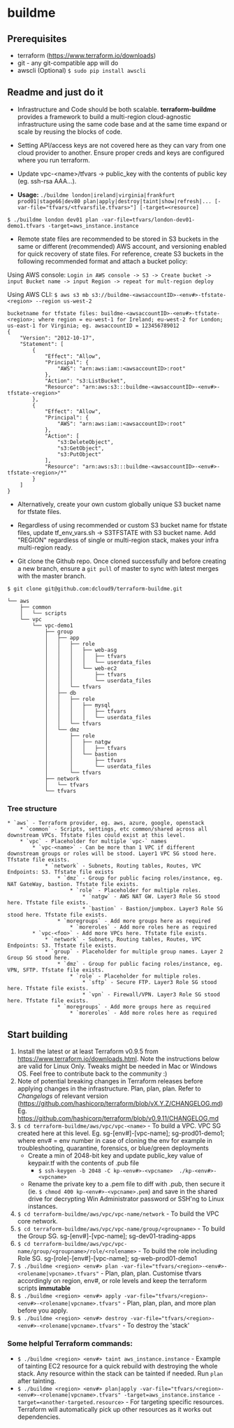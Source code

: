 # buildme

## Prerequisites

* terraform (https://www.terraform.io/downloads)
* git - any git-compatible app will do
* awscli (Optional) `$ sudo pip install awscli`

## Readme and just do it 

* Infrastructure and Code should be both scalable. __terraform-buildme__ provides a framework to build a multi-region cloud-agnostic infrastructure using the same code base and at the same time expand or scale by reusing the blocks of code.

* Setting API/access keys are not covered here as they can vary from one cloud provider to another. Ensure proper creds and keys are configured where you run terraform.

* Update vpc-\<name\>/tfvars -> public_key with the contents of public key (eg. ssh-rsa AAA...).

* __Usage:__ `./buildme london|ireland|virginia|frankfurt prod01|stage66|dev80 plan|apply|destroy|taint|show|refresh|... [-var-file="tfvars/<tfvarsfile.tfvars>"] [-target=<resource]`

```
$ ./buildme london dev01 plan -var-file=tfvars/london-dev01-demo1.tfvars -target=aws_instance.instance
```

* Remote state files are recommended to be stored in S3 buckets in the same or different (recommended) AWS account, and versioning enabled for quick recovery of state files.
For reference, create S3 buckets in the following recommended format and attach a bucket policy:

Using AWS console:
`Login in AWS console -> S3 -> Create bucket -> input Bucket name -> input Region -> repeat for mult-region deploy`

Using AWS CLI:
`$ aws s3 mb s3://buildme-<awsaccountID>-<env#>-tfstate-<region> --region us-west-2`

```
bucketname for tfstate files: buildme-<awsaccountID>-<env#>-tfstate-<region>; where region = eu-west-1 for Ireland; eu-west-2 for London; us-east-1 for Virginia; eg. awsaccountID = 123456789012
{
    "Version": "2012-10-17",
    "Statement": [
        {
            "Effect": "Allow",
            "Principal": {
                "AWS": "arn:aws:iam::<awsaccountID>:root"
            },
            "Action": "s3:ListBucket",
            "Resource": "arn:aws:s3:::buildme-<awsaccountID>-<env#>-tfstate-<region>"
        },
        {
            "Effect": "Allow",
            "Principal": {
                "AWS": "arn:aws:iam::<awsaccountID>:root"
            },
            "Action": [
                "s3:DeleteObject",
                "s3:GetObject",
                "s3:PutObject"
            ],
            "Resource": "arn:aws:s3:::buildme-<awsaccountID>-<env#>-tfstate-<region>/*"
        }
    ]
}
```
* Alternatively, create your own custom globally unique S3 bucket name for tfstate files.

* Regardless of using recommended or custom S3 bucket name for tfstate files, update tf_env_vars.sh -> S3TFSTATE with S3 bucket name.  Add "REGION" regardless of single or multi-region stack, makes your infra multi-region ready.

* Git clone the Github repo. Once cloned successfully and before creating a new branch, ensure a `git pull` of master to sync with latest merges with the master branch.

`$ git clone git@github.com:dcloud9/terraform-buildme.git`

```
└── aws
    ├── common
    │   └── scripts
    └── vpc
        └── vpc-demo1
            ├── group
            │   ├── app
            │   │   ├── role
            │   │   │   ├── web-asg
            │   │   │   │   ├── tfvars
            │   │   │   │   └── userdata_files
            │   │   │   └── web-ec2
            │   │   │       ├── tfvars
            │   │   │       └── userdata_files
            │   │   └── tfvars
            │   ├── db
            │   │   ├── role
            │   │   │   ├── mysql
            │   │   │   │   ├── tfvars
            │   │   │   │   └── userdata_files
            │   │   └── tfvars
            │   └── dmz
            │       ├── role
            │       │   ├── natgw
            │       │   │   ├── tfvars
            │       │   └── bastion
            │       │       ├── tfvars
            │       │       └── userdata_files
            │       └── tfvars
            ├── network
            │   └── tfvars
            └── tfvars
```

### Tree structure

    * `aws` - Terraform provider, eg. aws, azure, google, openstack
        * `common` - Scripts, settings, etc common/shared across all downstream VPCs. Tfstate files could exist at this level.
        * `vpc` - Placeholder for multiple `vpc-` names
            * `vpc-<name>` - Can be more than 1 VPC if different downstream groups or roles will be stood. Layer1 VPC SG stood here. Tfstate file exists.
                * `network` - Subnets, Routing tables, Routes, VPC Endpoints: S3. Tfstate file exists
                    * `dmz` - Group for public facing roles/instance, eg. NAT GateWay, bastion. Tfstate file exists.
                        * `role` - Placeholder for multiple roles.
                            * `natgw` - AWS NAT GW. Layer3 Role SG stood here. Tfstate file exists.
                            * `bastion` - Bastion/jumpbox. Layer3 Role SG stood here. Tfstate file exists.
                    * `moregroups` - Add more groups here as required
                        * `moreroles` - Add more roles here as required
            * `vpc-<foo>` - Add more VPCs here. Tfstate file exists.
                * `network` - Subnets, Routing tables, Routes, VPC Endpoints: S3. Tfstate file exists.
                * `group` - Placeholder for multiple group names. Layer 2 Group SG stood here.                  
                    * `dmz` - Group for public facing roles/instance, eg. VPN, SFTP. Tfstate file exists.
                        * `role` - Placeholder for multiple roles.
                            * `sftp` - Secure FTP. Layer3 Role SG stood here. Tfstate file exists.
                            * `vpn` - Firewall/VPN. Layer3 Role SG stood here. Tfstate file exists.
                    * `moregroups` - Add more groups here as required
                        * `moreroles` - Add more roles here as required

## Start building

1. Install the latest or at least Terraform v0.9.5 from https://www.terraform.io/downloads.html. Note the instructions below are valid for Linux Only. Tweaks might be needed in Mac or Windows OS. Feel free to contribute back to the community :)
2. Note of potential breaking changes in Terraform releases before applying changes in the infrastructure. Plan, plan, plan. Refer to *Changelogs* of relevant version (https://github.com/hashicorp/terraform/blob/vX.Y.Z/CHANGELOG.md)
Eg. https://github.com/hashicorp/terraform/blob/v0.9.11/CHANGELOG.md
3. `$ cd terraform-buildme/aws/vpc/vpc-<name>` - To build a VPC. VPC SG created here at this level. Eg. sg-[env#]-[vpc-name]; sg-prod01-demo1; where env# = env number in case of cloning the env for example in troubleshooting, quarantine, forensics, or blue/green deployments
    * Create a min of 2048-bit key and update public_key value of keypair.tf with the contents of .pub file
        * `$ ssh-keygen -b 2048 -C kp-<env#>-<vpcname>  ./kp-<env#>-<vpcname>`
    * Rename the private key to a .pem file to diff with .pub, then secure it (ie. `$ chmod 400 kp-<env#>-<vpcname>.pem`) and save in the shared drive for decrypting Win Administrator password or SSH'ng to Linux instances.
4. `$ cd terraform-buildme/aws/vpc/vpc-name/network` - To build the VPC core network. 
5. `$ cd terraform-buildme/aws/vpc/vpc-name/group/<groupname>` - To build the Group SG. sg-[env#]-[vpc-name]; sg-dev01-trading-apps
6. `$ cd terraform-buildme/aws/vpc/vpc-name/group/<groupname>/role/<rolename>` - To build the role including Role SG. sg-[role]-[env#]-[vpc-name]; sg-web-prod01-demo1
7. `$ ./buildme <region> <env#> plan -var-file="tfvars/<region>-<env#>-<rolename|vpcname>.tfvars"` - Plan, plan, plan. Customise tfvars accordingly on region, env#, or role levels and keep the terraform scripts **immutable**
8. `$ ./buildme <region> <env#> apply -var-file="tfvars/<region>-<env#>-<rolename|vpcname>.tfvars"` - Plan, plan, plan, and more plan before you apply. 
9. `$ ./buildme <region> <env#> destroy -var-file="tfvars/<region>-<env#>-<rolename|vpcname>.tfvars"` - To destroy the 'stack'

### Some helpful Terraform commands:
* `$ ./buildme <region> <env#> taint aws_instance.instance` - Example of tainting EC2 resource for a quick rebuild with destroying the whole stack. Any resource within the stack can be tainted if needed. Run `plan` after tainting.
* `$ ./buildme <region> <env#> plan|apply -var-file="tfvars/<region>-<env#>-<rolename|vpcname>.tfvars" -target=aws_instance.instance -target=<another-targeted.resource>` - For targeting specific resources. Terraform will automatically pick up other resources as it works out dependencies.
